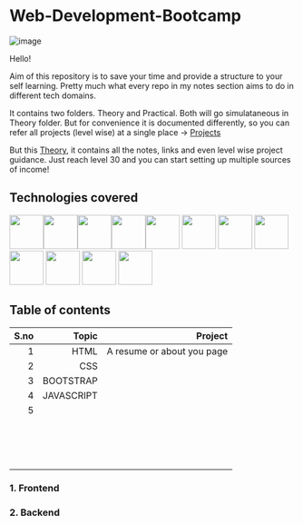 # Web-Development-Bootcamp
![image](https://user-images.githubusercontent.com/120945994/225554942-27925dc2-840e-43ae-b9bd-68700d5dabd7.png)

Hello!

Aim of this repository is to save your time and provide a structure to your self learning. Pretty much what every repo in my notes section aims to do in different tech domains.

It contains two folders. Theory and Practical. Both will go simulataneous in Theory folder. But for convenience it is documented differently, so you can refer all projects (level wise) at a single place -> [Projects]()

But this [Theory](), it contains all the notes, links and even level wise project guidance.
Just reach level 30 and you can start setting up multiple sources of income!

## Technologies covered

<img src="https://cdn.jsdelivr.net/gh/devicons/devicon/icons/html5/html5-original.svg"  height="60px" width="60px"/><img src="https://cdn.jsdelivr.net/gh/devicons/devicon/icons/css3/css3-original.svg" height="60px" width="60px"/><img src="https://cdn.jsdelivr.net/gh/devicons/devicon/icons/bootstrap/bootstrap-plain.svg" height="60px" width="60px" /><img src="https://cdn.jsdelivr.net/gh/devicons/devicon/icons/javascript/javascript-original.svg" height="60px" width="60px"/><img src="https://cdn.jsdelivr.net/gh/devicons/devicon/icons/jquery/jquery-original.svg" height="60px" width="60px" />
<img src="https://cdn.jsdelivr.net/gh/devicons/devicon/icons/git/git-original.svg" height="60px" width="60px"/>
 <img src="https://cdn.jsdelivr.net/gh/devicons/devicon/icons/github/github-original.svg" height="60px" width="60px"/>
            <img src="https://cdn.jsdelivr.net/gh/devicons/devicon/icons/nodejs/nodejs-original.svg" height="60px" width="60px" />
   <img src="https://cdn.jsdelivr.net/gh/devicons/devicon/icons/mysql/mysql-original-wordmark.svg" height="60px" width="60px"/>
  <img src="https://cdn.jsdelivr.net/gh/devicons/devicon/icons/mongodb/mongodb-original.svg" height="60px" width="60px"/>
            <img src="https://cdn.jsdelivr.net/gh/devicons/devicon/icons/react/react-original.svg" height="60px" width="60px"/>
            <img src="https://cdn.jsdelivr.net/gh/devicons/devicon/icons/amazonwebservices/amazonwebservices-original.svg" height="60px" width="60px"/>
                    
          
                 
          
          
          
          
          
          
          
## Table of contents

| **S.no** | **Topic** | **Project**               |
|---------:|----------:|---------------------------:             |
| 1        | HTML      | A resume or about you page           |
| 2        | CSS       |             |
| 3        | BOOTSTRAP |             |
| 4        | JAVASCRIPT|             |
| 5        |           |             |
|          |           |
|          |           |
|          |           |
|          |           |
|          |           |
|          |           |
|          |           |
|          |           |
|          |           |
|          |           |
|          |           |
|          |           |
|          |           |
|          |           |
|          |           |
 ### 1. Frontend
<!-- <p align="left" style= "border: solid;"><a href="https://www.w3.org/html/" target="_blank" rel="noreferrer"> <img src="https://raw.githubusercontent.com/devicons/devicon/master/icons/html5/html5-original-wordmark.svg" alt="html5" width="60" height="60"/> </a> <a href="https://www.w3schools.com/css/" target="_blank" rel="noreferrer"> <img src="https://raw.githubusercontent.com/devicons/devicon/master/icons/css3/css3-original-wordmark.svg" alt="css3" width="60" height="60"/></a> <a href="https://getbootstrap.com" target="_blank" rel="noreferrer"> <img src="https://raw.githubusercontent.com/devicons/devicon/master/icons/bootstrap/bootstrap-plain-wordmark.svg" alt="bootstrap" width="50" height="50"/> </a><a href="https://developer.mozilla.org/en-US/docs/Web/JavaScript" target="_blank" rel="noreferrer"> <img src="https://raw.githubusercontent.com/devicons/devicon/master/icons/javascript/javascript-original.svg" alt="javascript" width="50" height="50"/> </a>
<a href="https://reactjs.org/" target="_blank" rel="noreferrer"> <img src="https://raw.githubusercontent.com/devicons/devicon/master/icons/react/react-original-wordmark.svg" alt="react" width="50" height="50"/> </a></p> -->
  

### 2. Backend
<!-- <a href="https://nodejs.org" target="_blank" rel="noreferrer"> <img src="https://raw.githubusercontent.com/devicons/devicon/master/icons/nodejs/nodejs-original-wordmark.svg" alt="nodejs" width="60" height="60"/> </a><a href="https://www.mongodb.com/" target="_blank" rel="noreferrer"> <img src="https://raw.githubusercontent.com/devicons/devicon/master/icons/mongodb/mongodb-original-wordmark.svg" alt="mongodb" width="40" height="40"/> </a><a href="https://www.mysql.com/" target="_blank" rel="noreferrer"> <img src="https://raw.githubusercontent.com/devicons/devicon/master/icons/mysql/mysql-original-wordmark.svg" alt="mysql" width="60" height="60"/> </a> <a href="https://www.php.net" target="_blank" rel="noreferrer"> <img src="https://raw.githubusercontent.com/devicons/devicon/master/icons/php/php-original.svg" alt="php" width="60" height="60"/> </a>


### 3. Web 3.O -->
